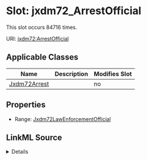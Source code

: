

# Slot: jxdm72_ArrestOfficial




This slot occurs 84716 times.


URI: [jxdm72:ArrestOfficial](http://release.niem.gov/niem/domains/jxdm/7.2/ArrestOfficial)



<!-- no inheritance hierarchy -->





## Applicable Classes

| Name | Description | Modifies Slot |
| --- | --- | --- |
| [Jxdm72Arrest](../classes/Jxdm72Arrest.md) |  |  no  |







## Properties

* Range: [Jxdm72LawEnforcementOfficial](../classes/Jxdm72LawEnforcementOfficial.md)







## LinkML Source

<details>

```yaml
name: jxdm72_ArrestOfficial
from_schema: okns:scales-kg
rank: 1000
slot_uri: jxdm72:ArrestOfficial
alias: jxdm72_ArrestOfficial
domain_of:
- jxdm72_Arrest
range: jxdm72_LawEnforcementOfficial

```
</details>